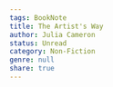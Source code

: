```yaml
---
tags: BookNote
title: The Artist's Way
author: Julia Cameron
status: Unread
category: Non-Fiction
genre: null
share: true
---
```



